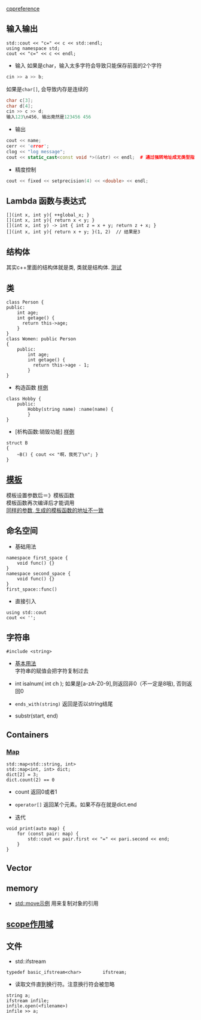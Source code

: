 [cppreference](https://en.cppreference.com/w/cpp/header)

## 输入输出

    std::cout << "c=" << c << std::endl;
    using namespace std;
    cout << "c=" << c << endl;

* 输入
如果是char，输入太多字符会导致只能保存前面的2个字符
```cpp
cin >> a >> b;
```
如果是`char[]`, 会导致内存是连续的
```cpp
char c[3];
char d[4];
cin >> c >> d;
输入123\n456, 输出竟然是123456 456
```

* 输出
```cpp
cout << name;
cerr << 'error';
clog << "log message";
cout << static_cast<const void *>(&str) << endl;  # 通过强转地址成无类型指针来避免cout自动转化
```

* 精度控制
```cpp
cout << fixed << setprecision(4) << <double> << endl;
```

## Lambda 函数与表达式

```
[](int x, int y){ ++global_x; }
[](int x, int y){ return x < y; }
[](int x, int y) -> int { int z = x + y; return z + x; }
[](int x, int y){ return x + y; }(1, 2)  // 结果是3
```

## 结构体
其实c++里面的结构体就是类, 类就是结构体. [测试](./结构体-类.cpp)

## 类
```
class Person {
public:
    int age;
    int getage() {
      return this->age;
    }
}
class Women: public Person
{
    public:
        int age;
        int getage() {
          return this->age - 1;
        }
}
```
* 构造函数
[样例](类销毁.cpp)
```
class Hobby {
    public:
        Hobby(string name) :name(name) {
        }
}
```

* [析构函数:销毁功能]
[样例](类销毁.cpp)
```
struct B
{
    ~B() { cout << "啊，我死了\n"; }
}
```

## [模板](https://www.runoob.com/cplusplus/cpp-templates.html)
模板设置参数后＝》模板函数  
模板函数再次编译后才能调用  
[同样的参数, 生成的模板函数的地址不一致](./模板-测试地址.cpp)

## 命名空间
* 基础用法
```
namespace first_space {
    void func() {}
}
namespace second_space {
    void func() {}
}
first_space::func()
```

* 直接引入

```
using std::cout
cout << '';
```

## 字符串
```
#include <string>
```

* [基本用法](./字符串.cpp)  
字符串的赋值会把字符复制过去

* int isalnum( int ch );
如果是[a-zA-Z0-9],则返回非0（不一定是8哦), 否则返回0

* `ends_with(string)`
返回是否以string结尾

* substr(start, end)


## Containers

### [Map](https://en.cppreference.com/w/cpp/container/map)
```
std::map<std::string, int>
std::map<int, int> dict;
dict[2] = 3;
dict.count(2) == 0
```

* count
返回0或者1

* `operator[]`
返回某个元素。如果不存在就是dict.end

* 迭代
```
void print(auto map) {
    for (const pair: map) {
        std::cout << pair.first << "=" << pari.second << end;
    }
}
```


## Vector

## memory
* [std::move示例](./std_move.cpp)
用来复制对象的引用

## [scope作用域](https://en.cppreference.com/w/cpp/language/scope)

## 文件
* std::ifstream
```
typedef basic_ifstream<char> 		ifstream;
```

* 读取文件直到换行符。注意换行符会被忽略
```
string a;
ifstream infile;
infile.open(<filename>)
infile >> a;
```
